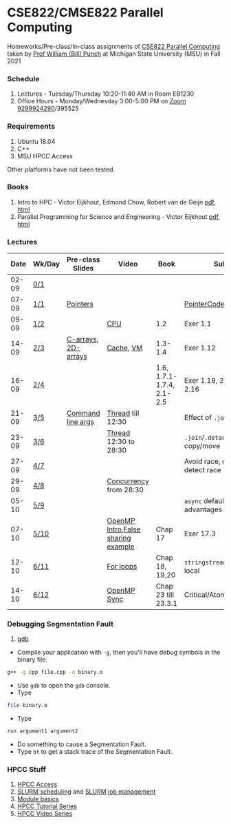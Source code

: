 # CSE822/CMSE822 Parallel Computing

Homeworks/Pre-class/In-class assignments of [CSE822 Parallel Computing](https://msu-cmse-courses.github.io/cmse822-FS21/) taken by [Prof William (Bill) Punch](https://www.egr.msu.edu/~punch/) at Michigan State University (MSU) in Fall 2021

### Schedule
1. Lectures - Tuesday/Thursday 10:20-11:40 AM in Room EB1230
2. Office Hours - Monday/Wednesday 3:00-5:00 PM on [Zoom 9299924290](https://msu.zoom.us/j/9299924290?pwd=WGY0WkRVTis2UUhjSE5GdlR1NTR4QT09)/395525

### Requirements
1. Ubuntu 18.04
2. C++
3. MSU HPCC Access

Other platforms have not been tested.

### Books

1. Intro to HPC - Victor Eijkhout, Edmond Chow, Robert van de Geijn [pdf](https://web.corral.tacc.utexas.edu/CompEdu/pdf/stc/EijkhoutIntroToHPC.pdf), [html](https://pages.tacc.utexas.edu/~eijkhout/istc/html/index.html)
2. Parallel  Programming for Science and Engineering - Victor Eijkhout [pdf](https://web.corral.tacc.utexas.edu/CompEdu/pdf/pcse/EijkhoutParallelProgramming.pdf), [html](https://pages.tacc.utexas.edu/~eijkhout/pcse/html/index.html)


### Lectures

Date  | Wk/Day | Pre-class Slides| Video  |Book | Submit | In-class Topics | Slides    | Homework 
----- |--   | ----------------|--------|-----|--------|-----------------| ----------| -----
02-09 | [0/1](https://msu-cmse-courses.github.io/cmse822-FS21/Weekly/Week0/Day0) |                 |        |     |        | Introduction, Logistics | [Intro](https://msu-cmse-courses.github.io/cmse822-FS21/Weekly/Week0/Day0-slides.pdf)
07-09 | [1/1](https://msu-cmse-courses.github.io/cmse822-FS21/Weekly/Week1/Day1) | [Pointers](https://msu-cmse-courses.github.io/cmse822-FS21/Weekly/Week1/ptrs.pdf)|| | [PointerCode](https://msu-cmse-courses.github.io/cmse822-FS21/Weekly/Week1/ptr.cpp)| HPCC Usage |
09-09 | [1/2](https://msu-cmse-courses.github.io/cmse822-FS21/Weekly/Week1/Day2) | | [CPU](https://www.youtube.com/watch?v=o_WXTRS2qTY) | 1.2 | Exer 1.1 | Branching | | [HW1](https://msu-cmse-courses.github.io/cmse822-FS21/assignments/hw1) Released
14-09 | [2/3](https://msu-cmse-courses.github.io/cmse822-FS21/Weekly/Week2/Day3) | [C-arrays](https://msu-cmse-courses.github.io/cmse822-FS21/Weekly/Week2/c-arrays.pdf), [2D-arrays](https://msu-cmse-courses.github.io/cmse822-FS21/Weekly/Week2/2Darray.pdf) | [Cache](https://www.youtube.com/watch?v=TV6AtNbmLBE), [VM](https://www.youtube.com/watch?v=muLn57VrGAA) | 1.3-1.4| Exer 1.12 | Cache | [Cache](https://msu-cmse-courses.github.io/cmse822-FS21/Weekly/Week2/Day3-cache.pdf)
16-09 | [2/4](https://msu-cmse-courses.github.io/cmse822-FS21/Weekly/Week2/Day4) |  | | 1.6, 1.7.1- 1.7.4, 2.1- 2.5 | Exer 1.18, 2.3, 2.10, 2.16 |Arithmetic Intensity, Amdahl Law, Scalability |[Roofline](https://msu-cmse-courses.github.io/cmse822-FS21/Weekly/Week2/Day4-theory.pdf) | [HW2](https://msu-cmse-courses.github.io/cmse822-FS21/assignments/hw2) Released
21-09 | [3/5](https://msu-cmse-courses.github.io/cmse822-FS21/Weekly/Week3/Day5) | [Command line args](https://msu-cmse-courses.github.io/cmse822-FS21/Weekly/Week3/commandLineArgs.pdf) | [Thread](https://www.youtube.com/watch?v=F6Ipn7gCOsY&t=415s) till 12:30 | | Effect of `.join`| Threads1 | [Threads1](https://msu-cmse-courses.github.io/cmse822-FS21/Weekly/Week3/threads1.pdf)
23-09 | [3/6](https://msu-cmse-courses.github.io/cmse822-FS21/Weekly/Week3/Day6) | | [Thread](https://www.youtube.com/watch?v=F6Ipn7gCOsY&t=415s) 12:30 to 28:30 || `.join`/`.detach`, copy/move | Threads2 | [Threads2](https://msu-cmse-courses.github.io/cmse822-FS21/Weekly/Week3/threads2.pdf) | [HW3](https://msu-cmse-courses.github.io/cmse822-FS21/assignments/hw3) Released
27-09 | [4/7](https://msu-cmse-courses.github.io/cmse822-FS21/Weekly/Week4/Day7) | | | |Avoid race, deadlock, detect race | Concurrency1 | [Concurrency1](https://msu-cmse-courses.github.io/cmse822-FS21/Weekly/Week4/Concurrency1.pdf) |
29-09 | [4/8](https://msu-cmse-courses.github.io/cmse822-FS21/Weekly/Week4/Day8) | | [Concurrency](https://www.youtube.com/watch?v=F6Ipn7gCOsY) from 28:30 | | | Concurrency2 | [Concurrency2](https://msu-cmse-courses.github.io/cmse822-FS21/Weekly/Week4/Concurrency2.pdf) | [HW4](https://msu-cmse-courses.github.io/cmse822-FS21/assignments/hw4) Released
05-10 | [5/9](https://msu-cmse-courses.github.io/cmse822-FS21/Weekly/Week5/Day9) | | | | `async` default, `future` advantages | OpenMP | [Tasks](https://msu-cmse-courses.github.io/cmse822-FS21/Weekly/Week5/task_parallelism.pdf) | |
07-10 | [5/10](https://msu-cmse-courses.github.io/cmse822-FS21/Weekly/Week5/Day10) | | [OpenMP Intro](https://www.youtube.com/watch?v=x0HkbIuJILk),[False sharing example](https://www.youtube.com/watch?v=OuzYICZUthM) | Chap 17 | Exer 17.3 | OpenMP | [OpenMP](https://msu-cmse-courses.github.io/cmse822-FS21/Weekly/Week5/OpenMP1.pdf) | [HW5](https://msu-cmse-courses.github.io/cmse822-FS21/assignments/hw5) Released | 
12-10 | [6/11](https://msu-cmse-courses.github.io/cmse822-FS21/Weekly/Week6/Day11) | | [For loops](https://www.youtube.com/watch?v=iPb6OLhDEmM) | Chap 18, 19,20 | `stringstream`, thread local | OpenMP | [OpenMP2](https://msu-cmse-courses.github.io/cmse822-FS21/Weekly/Week6/OpenMP2.pdf) |  | 
14-10 | [6/12](https://msu-cmse-courses.github.io/cmse822-FS21/Weekly/Week6/Day12) | | [OpenMP Sync](https://www.youtube.com/watch?v=WcPZLJKtywc&t=0s&index=9&list=PLLX-Q6B8xqZ8n8bwjGdzBJ25X2utwnoEG) | Chap 23 till 23.3.1 | Critical/Atomic/Reduction | OpenMP Sync | [OpenMP Sync](https://msu-cmse-courses.github.io/cmse822-FS21/Weekly/Week6/OpenMPsync.pdf) | [HW6](https://msu-cmse-courses.github.io/cmse822-FS21/assignments/hw6) Released |

### Debugging Segmentation Fault

1. [gdb](https://stackoverflow.com/a/3719031)

- Compile your application with `-g`, then you'll have debug symbols in the binary file.
```bash
g++ -g cpp_file.cpp -o binary.o
```
- Use `gdb` to open the `gdb` console.
- Type 
```bash 
file binary.o
```
- Type 
```bash
run argument1 argument2
``` 
- Do something to cause a Segmentation Fault.
- Type `bt` to get a stack trace of the Segmentation Fault.



### HPCC Stuff
1. [HPCC Access](https://wiki.hpcc.msu.edu/display/ITH/How+to+Access+HPCC)
2. [SLURM scheduling](https://wiki.hpcc.msu.edu/display/ITH/Job+Scheduling+by+SLURM) and [SLURM job management](https://wiki.hpcc.msu.edu/display/ITH/Job+Management+by+SLURM)
3. [Module basics](https://wiki.hpcc.msu.edu/display/ITH/Common+Module+Commands)
4. [HPCC Tutorial Series](https://wiki.hpcc.msu.edu/display/ITH/HPC+Tutorial+Series)
5. [HPCC Video Series](https://wiki.hpcc.msu.edu/display/TEAC/HPCC+video+tutorials)
